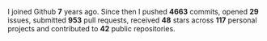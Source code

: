
I joined Github **7** years ago. Since then I pushed **4663** commits, opened **29** issues, submitted **953** pull requests, received **48** stars across **117** personal projects and contributed to **42** public repositories.

